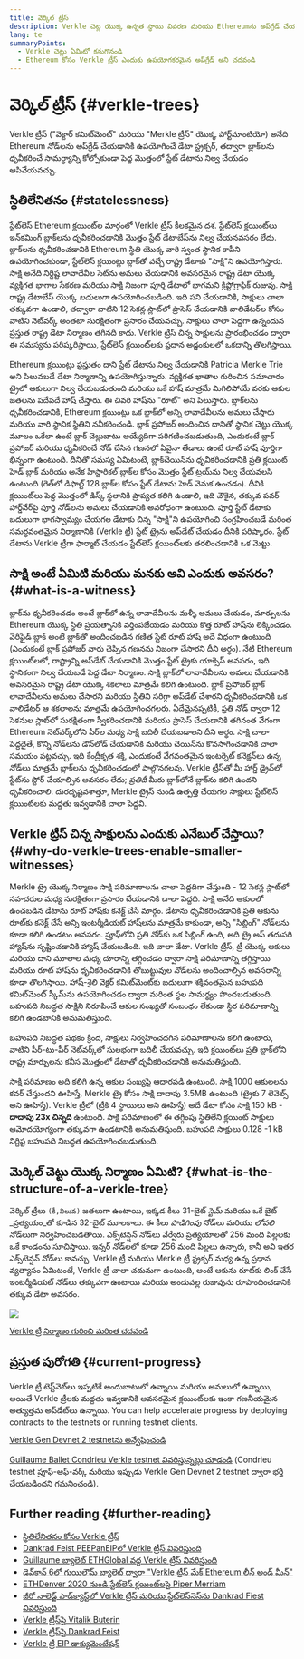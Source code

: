 ```yaml
---
title: వెర్కిల్ ట్రీస్
description: Verkle చెట్ల యొక్క ఉన్నత స్థాయి వివరణ మరియు Ethereumను అప్‌గ్రేడ్ చేయడానికి అవి ఎలా ఉపయోగించబడతాయి
lang: te
summaryPoints:
  - Verkle చెట్లు ఏమిటో కనుగొనండి
  - Ethereum కోసం Verkle ట్రీస్ ఎందుకు ఉపయోగకరమైన అప్‌గ్రేడ్ అని చదవండి
---
```


# వెర్కిల్ ట్రీస్ {#verkle-trees}

Verkle ట్రీస్ ("వెక్టార్ కమిట్‌మెంట్" మరియు "Merkle ట్రీస్" యొక్క పోర్ట్‌మాంటియో) అనేది Ethereum నోడ్‌లను అప్‌గ్రేడ్ చేయడానికి ఉపయోగించే డేటా స్ట్రక్చర్, తద్వారా బ్లాక్‌లను ధృవీకరించే సామర్థ్యాన్ని కోల్పోకుండా పెద్ద మొత్తంలో స్టేట్ డేటాను నిల్వ చేయడం ఆపివేయవచ్చు.

## స్థితిలేనితనం {#statelessness}

స్టేట్‌లెస్ Ethereum క్లయింట్‌ల మార్గంలో Verkle ట్రీస్ కీలకమైన దశ. స్టేట్‌లెస్ క్లయింట్‌లు ఇన్‌కమింగ్ బ్లాక్‌లను ధృవీకరించడానికి మొత్తం స్టేట్ డేటాబేస్‌ను నిల్వ చేయనవసరం లేదు. బ్లాక్‌లను ధృవీకరించడానికి Ethereum స్థితి యొక్క వారి స్వంత స్థానిక కాపీని ఉపయోగించకుండా, స్టేట్‌లెస్ క్లయింట్లు బ్లాక్‌తో వచ్చే రాష్ట్ర డేటాకు "సాక్షి"ని ఉపయోగిస్తారు. సాక్షి అనేది నిర్దిష్ట లావాదేవీల సెట్‌ను అమలు చేయడానికి అవసరమైన రాష్ట్ర డేటా యొక్క వ్యక్తిగత భాగాల సేకరణ మరియు సాక్షి నిజంగా పూర్తి డేటాలో భాగమని క్రిప్టోగ్రాఫిక్ రుజువు. సాక్షి రాష్ట్ర డేటాబేస్ యొక్క _బదులుగా_ ఉపయోగించబడింది. ఇది పని చేయడానికి, సాక్షులు చాలా తక్కువగా ఉండాలి, తద్వారా వాటిని 12 సెకన్ల స్లాట్‌లో ప్రాసెస్ చేయడానికి వాలిడేటర్‌ల కోసం వాటిని నెట్‌వర్క్ అంతటా సురక్షితంగా ప్రసారం చేయవచ్చు. సాక్షులు చాలా పెద్దగా ఉన్నందున ప్రస్తుత రాష్ట్ర డేటా నిర్మాణం తగినది కాదు. Verkle ట్రీస్ చిన్న సాక్షులను ప్రారంభించడం ద్వారా ఈ సమస్యను పరిష్కరిస్తాయి, స్టేట్‌లెస్ క్లయింట్‌లకు ప్రధాన అడ్డంకులలో ఒకదాన్ని తొలగిస్తాయి.

<ExpandableCard title="మనకు స్టేట్‌లెస్ క్లయింట్లు ఎందుకు కావాలి?" eventCategory="/roadmap/verkle-trees" eventName="clicked why do we want stateless clients?">

Ethereum క్లయింట్లు ప్రస్తుతం దాని స్టేట్ డేటాను నిల్వ చేయడానికి Patricia Merkle Trie అని పిలువబడే డేటా నిర్మాణాన్ని ఉపయోగిస్తున్నారు. వ్యక్తిగత ఖాతాల గురించిన సమాచారం ట్రైలో ఆకులుగా నిల్వ చేయబడుతుంది మరియు ఒకే హాష్ మాత్రమే మిగిలిపోయే వరకు ఆకుల జతలను పదేపదే హాష్ చేస్తారు. ఈ చివరి హాష్‌ను "రూట్" అని పిలుస్తారు. బ్లాక్‌లను ధృవీకరించడానికి, Ethereum క్లయింట్లు ఒక బ్లాక్‌లో అన్ని లావాదేవీలను అమలు చేస్తారు మరియు వారి స్థానిక స్థితిని నవీకరించండి. బ్లాక్ ప్రపోజర్ అందించిన దానితో స్థానిక చెట్టు యొక్క మూలం ఒకేలా ఉంటే బ్లాక్ చెల్లుబాటు అయ్యేదిగా పరిగణించబడుతుంది, ఎందుకంటే బ్లాక్ ప్రపోజర్ మరియు ధృవీకరించే నోడ్ చేసిన గణనలో ఏవైనా తేడాలు ఉంటే రూట్ హాష్ పూర్తిగా భిన్నంగా ఉంటుంది. దీనితో సమస్య ఏమిటంటే, బ్లాక్‌చెయిన్‌ను ధృవీకరించడానికి ప్రతి క్లయింట్ హెడ్ బ్లాక్ మరియు అనేక హిస్టారికల్ బ్లాక్‌ల కోసం మొత్తం స్టేట్ ట్రయ్‌ను నిల్వ చేయవలసి ఉంటుంది (గెత్‌లో డిఫాల్ట్ 128 బ్లాక్‌ల కోసం స్టేట్ డేటాను హెడ్ వెనుక ఉంచడం). దీనికి క్లయింట్‌లు పెద్ద మొత్తంలో డిస్క్ స్థలానికి ప్రాప్యత కలిగి ఉండాలి, ఇది చౌకైన, తక్కువ పవర్ హార్డ్‌వేర్‌పై పూర్తి నోడ్‌లను అమలు చేయడానికి అవరోధంగా ఉంటుంది. పూర్తి స్టేట్ డేటాకు బదులుగా భాగస్వామ్యం చేయగల డేటాకు చిన్న "సాక్షి"ని ఉపయోగించి సంగ్రహించబడే మరింత సమర్థవంతమైన నిర్మాణానికి (Verkle ట్రీ) స్టేట్ ట్రైను అప్‌డేట్ చేయడం దీనికి పరిష్కారం. స్టేట్ డేటాను Verkle ట్రీగా ఫార్మాట్ చేయడం స్టేట్‌లెస్ క్లయింట్‌లకు తరలించడానికి ఒక మెట్టు.

</ExpandableCard>

## సాక్షి అంటే ఏమిటి మరియు మనకు అవి ఎందుకు అవసరం? {#what-is-a-witness}

బ్లాక్‌ను ధృవీకరించడం అంటే బ్లాక్‌లో ఉన్న లావాదేవీలను మళ్ళీ అమలు చేయడం, మార్పులను Ethereum యొక్క స్థితి ప్రయత్నానికి వర్తింపజేయడం మరియు కొత్త రూట్ హాష్‌ను లెక్కించడం. వెరిఫైడ్ బ్లాక్ అంటే బ్లాక్‌తో అందించబడిన గణిత స్టేట్ రూట్ హాష్ అదే విధంగా ఉంటుంది (ఎందుకంటే బ్లాక్ ప్రపోజర్ వారు చెప్పిన గణనను నిజంగా చేసారని దీని అర్థం). నేటి Ethereum క్లయింట్‌లలో, రాష్ట్రాన్ని అప్‌డేట్ చేయడానికి మొత్తం స్టేట్ ట్రైకు యాక్సెస్ అవసరం, ఇది స్థానికంగా నిల్వ చేయబడే పెద్ద డేటా నిర్మాణం. సాక్షి బ్లాక్‌లో లావాదేవీలను అమలు చేయడానికి అవసరమైన రాష్ట్ర డేటా యొక్క శకలాలు మాత్రమే కలిగి ఉంటుంది. బ్లాక్ ప్రపోజర్ బ్లాక్ లావాదేవీలను అమలు చేసారని మరియు స్థితిని సరిగ్గా అప్‌డేట్ చేశారని ధృవీకరించడానికి ఒక వాలిడేటర్ ఆ శకలాలను మాత్రమే ఉపయోగించగలరు. ఏదేమైనప్పటికీ, ప్రతి నోడ్ ద్వారా 12 సెకనుల స్లాట్‌లో సురక్షితంగా స్వీకరించడానికి మరియు ప్రాసెస్ చేయడానికి తగినంత వేగంగా Ethereum నెట్‌వర్క్‌లోని పీర్‌ల మధ్య సాక్షి బదిలీ చేయబడాలని దీని అర్థం. సాక్షి చాలా పెద్దదైతే, కొన్ని నోడ్‌లను డౌన్‌లోడ్ చేయడానికి మరియు చెయిన్‌ను కొనసాగించడానికి చాలా సమయం పట్టవచ్చు. ఇది కేంద్రీకృత శక్తి, ఎందుకంటే వేగవంతమైన ఇంటర్నెట్ కనెక్షన్‌లు ఉన్న నోడ్‌లు మాత్రమే బ్లాక్‌లను ధృవీకరించడంలో పాల్గొనగలవు. Verkle ట్రీస్‌తో మీ హార్డ్ డ్రైవ్‌లో స్టేట్‌ను స్టోర్ చేయాల్సిన అవసరం లేదు; _ప్రతిదీ_ మీరు బ్లాక్‌లోనే బ్లాక్‌ను కలిగి ఉందని ధృవీకరించాలి. దురదృష్టవశాత్తూ, Merkle ట్రైస్ నుండి ఉత్పత్తి చేయగల సాక్షులు స్టేట్‌లెస్ క్లయింట్‌లకు మద్దతు ఇవ్వడానికి చాలా పెద్దవి.

## Verkle ట్రీస్‌ చిన్న సాక్షులను ఎందుకు ఎనేబుల్ చేస్తాయి? {#why-do-verkle-trees-enable-smaller-witnesses}

Merkle ట్రై యొక్క నిర్మాణం సాక్షి పరిమాణాలను చాలా పెద్దదిగా చేస్తుంది - 12 సెకన్ల స్లాట్‌లో సహచరుల మధ్య సురక్షితంగా ప్రసారం చేయడానికి చాలా పెద్దది. సాక్షి అనేది ఆకులలో ఉంచబడిన డేటాను రూట్ హాష్‌కు కనెక్ట్ చేసే మార్గం. డేటాను ధృవీకరించడానికి ప్రతి ఆకును రూట్‌కు కనెక్ట్ చేసే అన్ని ఇంటర్మీడియట్ హాష్‌లను మాత్రమే కాకుండా, అన్ని "సిబ్లింగ్" నోడ్‌లను కూడా కలిగి ఉండటం అవసరం. ప్రూఫ్‌లోని ప్రతి నోడ్‌కు ఒక సిబ్లింగ్ ఉంది, అది ట్రై అప్ తదుపరి హ్యాష్‌ను సృష్టించడానికి హ్యాష్ చేయబడింది. ఇది చాలా డేటా. Verkle ట్రీస్, ట్రీ యొక్క ఆకులు మరియు దాని మూలాల మధ్య దూరాన్ని తగ్గించడం ద్వారా సాక్షి పరిమాణాన్ని తగ్గిస్తాయి మరియు రూట్ హాష్‌ను ధృవీకరించడానికి తోబుట్టువుల నోడ్‌లను అందించాల్సిన అవసరాన్ని కూడా తొలగిస్తాయి. హాష్-శైలి వెక్టర్ కమిట్‌మెంట్‌కు బదులుగా శక్తివంతమైన బహుపది కమిట్‌మెంట్ స్కీమ్‌ను ఉపయోగించడం ద్వారా మరింత స్థల సామర్థ్యం పొందబడుతుంది. బహుపది నిబద్ధత సాక్షిని నిరూపించే ఆకుల సంఖ్యతో సంబంధం లేకుండా స్థిర పరిమాణాన్ని కలిగి ఉండటానికి అనుమతిస్తుంది.

బహుపది నిబద్ధత పథకం క్రింద, సాక్షులు నిర్వహించదగిన పరిమాణాలను కలిగి ఉంటారు, వాటిని పీర్-టు-పీర్ నెట్‌వర్క్‌లో సులభంగా బదిలీ చేయవచ్చు. ఇది క్లయింట్‌లు ప్రతి బ్లాక్‌లోని రాష్ట్ర మార్పులను కనీస మొత్తంలో డేటాతో ధృవీకరించడానికి అనుమతిస్తుంది.

<ExpandableCard title="Verkle ట్రీస్ సాక్షి పరిమాణాన్ని ఖచ్చితంగా ఎంత తగ్గించగలవు?" eventCategory="/roadmap/verkle-trees" eventName="clicked exactly how much can Verkle trees reduce witness size?">

సాక్షి పరిమాణం అది కలిగి ఉన్న ఆకుల సంఖ్యపై ఆధారపడి ఉంటుంది. సాక్షి 1000 ఆకులలను కవర్ చేస్తుందని ఊహిస్తే, Merkle ట్రై కోసం సాక్షి దాదాపు 3.5MB ఉంటుంది (ట్రైకు 7 లెవెల్స్ అని ఊహిస్తే). Verkle ట్రీలో (ట్రీకి 4 స్థాయిలు అని ఊహిస్తే) అదే డేటా కోసం సాక్షి 150 kB - **దాదాపు 23x చిన్నది** ఉంటుంది. సాక్షి పరిమాణంలో ఈ తగ్గింపు స్థితిలేని క్లయింట్ సాక్షులు ఆమోదయోగ్యంగా తక్కువగా ఉండటానికి అనుమతిస్తుంది. బహుపది సాక్షులు 0.128 -1 kB నిర్దిష్ట బహుపది నిబద్ధత ఉపయోగించబడుతుంది.

</ExpandableCard>

## మెర్కిల్ చెట్టు యొక్క నిర్మాణం ఏమిటి? {#what-is-the-structure-of-a-verkle-tree}

వెర్కిల్ ట్రీలు `(కీ,విలువ)` జతలుగా ఉంటాయి, ఇక్కడ కీలు 31-బైట్ _స్టెమ్_ మరియు ఒకే బైట్ _ప్రత్యయం_తో కూడిన 32-బైట్ మూలకాలు. ఈ కీలు _పొడిగింపు_ నోడ్‌లు మరియు _లోపలి_ నోడ్‌లుగా నిర్వహించబడతాయి. ఎక్స్‌టెన్షన్ నోడ్‌లు వేర్వేరు ప్రత్యయాలతో 256 మంది పిల్లలకు ఒకే కాండంను సూచిస్తాయి. ఇన్నర్ నోడ్‌లలో కూడా 256 మంది పిల్లలు ఉన్నారు, కానీ అవి ఇతర ఎక్స్‌టెన్షన్ నోడ్‌లు కావచ్చు. Verkle ట్రీ మరియు Merkle ట్రీ స్ట్రక్చర్ మధ్య ఉన్న ప్రధాన వ్యత్యాసం ఏమిటంటే, Verkle ట్రీ చాలా చదునుగా ఉంటుంది, అంటే ఆకును రూట్‌కు లింక్ చేసే ఇంటర్మీడియట్ నోడ్‌లు తక్కువగా ఉంటాయి మరియు అందువల్ల రుజువును రూపొందించడానికి తక్కువ డేటా అవసరం.

![](./verkle.png)

[Verkle ట్రీ నిర్మాణం గురించి మరింత చదవండి](https://blog.ethereum.org/2021/12/02/verkle-tree-structure)

## ప్రస్తుత పురోగతి {#current-progress}

Verkle ట్రీ టెస్ట్‌నెట్‌లు ఇప్పటికే అందుబాటులో ఉన్నాయి మరియు అమలులో ఉన్నాయి, అయితే Verkle ట్రీలకు మద్దతు ఇవ్వడానికి అవసరమైన క్లయింట్‌లకు ఇంకా గణనీయమైన అత్యుత్తమ అప్‌డేట్‌లు ఉన్నాయి. You can help accelerate progress by deploying contracts to the testnets or running testnet clients.

[Verkle Gen Devnet 2 testnetను అన్వేషించండి](https://verkle-gen-devnet-2.ethpandaops.io/)

[Guillaume Ballet Condrieu Verkle testnet వివరిస్తున్నట్లు చూడండి](https://www.youtube.com/watch?v=cPLHFBeC0Vg) (Condrieu testnet ప్రూఫ్-ఆఫ్-వర్క్ మరియు ఇప్పుడు Verkle Gen Devnet 2 testnet ద్వారా భర్తీ చేయబడిందని గమనించండి).

## Further reading {#further-reading}

- [స్థితిలేనితనం కోసం Verkle ట్రీస్](https://verkle.info/)
- [Dankrad Feist PEEPanEIPలో Verkle ట్రీస్ వివరిస్తుంది](https://www.youtube.com/watch?v=RGJOQHzg3UQ)
- [Guillaume బ్యాలెట్ ETHGlobal వద్ద Verkle ట్రీస్ వివరిస్తుంది](https://www.youtube.com/watch?v=f7bEtX3Z57o)
- [డెవ్‌కాన్ 6లో గుయిలౌమ్ బ్యాలెట్ ద్వారా "Verkle ట్రీస్ మేక్ Ethereum లీన్ అండ్ మీన్"](https://www.youtube.com/watch?v=Q7rStTKwuYs)
- [ETHDenver 2020 నుండి స్టేట్‌లెస్ క్లయింట్‌లపై Piper Merriam](https://www.youtube.com/watch?v=0yiZJNciIJ4)
- [జీరో నాలెడ్జ్ పాడ్‌క్యాస్ట్‌లో Verkle ట్రీస్ మరియు స్టేట్‌లెస్‌నెస్‌ను Dankrad Fiest వివరిస్తుంది](https://zeroknowledge.fm/episode-202-stateless-ethereum-verkle-tries-with-dankrad-feist/)
- [Verkle ట్రీస్‌పై Vitalik Buterin](https://vitalik.eth.limo/general/2021/06/18/verkle.html)
- [Verkle ట్రీస్‌పై Dankrad Feist](https://dankradfeist.de/ethereum/2021/06/18/verkle-trie-for-eth1.html)
- [Verkle ట్రీ EIP డాక్యుమెంటేషన్](https://notes.ethereum.org/@vbuterin/verkle_tree_eip#Illustration)
